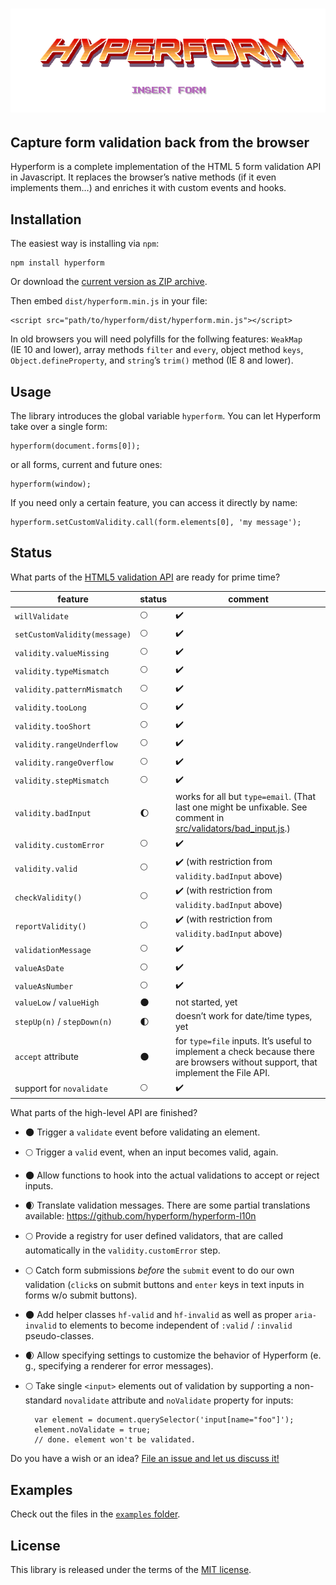 # ![Text “Hyperform - Insert Form” in 80s arcade game style](stuff/header.png)

## Capture form validation back from the browser

Hyperform is a complete implementation of the HTML 5 form validation API in
Javascript. It replaces the browser’s native methods (if it even implements
them…) and enriches it with custom events and hooks.

## Installation

The easiest way is installing via `npm`:

    npm install hyperform

Or download the [current version as ZIP
archive](https://github.com/hyperform/hyperform/archive/master.zip).

Then embed `dist/hyperform.min.js` in your file:

    <script src="path/to/hyperform/dist/hyperform.min.js"></script>

In old browsers you will need polyfills for the follwing features: `WeakMap`
(IE 10 and lower), array methods `filter` and `every`, object method `keys`,
`Object.defineProperty`, and `string`’s `trim()` method (IE 8 and lower).

## Usage

The library introduces the global variable `hyperform`. You can let Hyperform
take over a single form:

    hyperform(document.forms[0]);

or all forms, current and future ones:

    hyperform(window);

If you need only a certain feature, you can access it directly by name:

    hyperform.setCustomValidity.call(form.elements[0], 'my message');

## Status

What parts of the [HTML5 validation
API](https://html.spec.whatwg.org/multipage/forms.html#constraints) are ready
for prime time?

| feature                      | status             | comment            |
| ---------------------------- | ------------------ | ------------------ |
| `willValidate`               | :full_moon:        | :heavy_check_mark: |
| `setCustomValidity(message)` | :full_moon:        | :heavy_check_mark: |
| `validity.valueMissing`      | :full_moon:        | :heavy_check_mark: |
| `validity.typeMismatch`      | :full_moon:        | :heavy_check_mark: |
| `validity.patternMismatch`   | :full_moon:        | :heavy_check_mark: |
| `validity.tooLong`           | :full_moon:        | :heavy_check_mark: |
| `validity.tooShort`          | :full_moon:        | :heavy_check_mark: |
| `validity.rangeUnderflow`    | :full_moon:        | :heavy_check_mark: |
| `validity.rangeOverflow`     | :full_moon:        | :heavy_check_mark: |
| `validity.stepMismatch`      | :full_moon:        | :heavy_check_mark: |
| `validity.badInput`          | :waxing_gibbous_moon: | works for all but `type=email`. (That last one might be unfixable. See comment in [src/validators/bad_input.js](src/validators/bad_input.js).) |
| `validity.customError`       | :full_moon:        | :heavy_check_mark: |
| `validity.valid`             | :full_moon:        | :heavy_check_mark: (with restriction from `validity.badInput` above) |
| `checkValidity()`            | :full_moon:        | :heavy_check_mark: (with restriction from `validity.badInput` above) |
| `reportValidity()`           | :full_moon:        | :heavy_check_mark: (with restriction from `validity.badInput` above) |
| `validationMessage`          | :full_moon:        | :heavy_check_mark: |
| `valueAsDate`                | :full_moon:        | :heavy_check_mark: |
| `valueAsNumber`              | :full_moon:        | :heavy_check_mark: |
| `valueLow` / `valueHigh`     | :new_moon:         | not started, yet   |
| `stepUp(n)` / `stepDown(n)`  | :first_quarter_moon: | doesn’t work for date/time types, yet |
| `accept` attribute           | :new_moon:         | for `type=file` inputs. It’s useful to implement a check because there are browsers without support, that implement the File API. |
| support for `novalidate`     | :full_moon:        | :heavy_check_mark: |

What parts of the high-level API are finished?

* :new_moon: Trigger a `validate` event before validating an element.
* :full_moon: Trigger a `valid` event, when an input becomes valid, again.
* :new_moon: Allow functions to hook into the actual validations to accept or
    reject inputs.
* :waxing_crescent_moon: Translate validation messages. There are some
    partial translations available: https://github.com/hyperform/hyperform-l10n
* :full_moon: Provide a registry for user defined validators, that are called
    automatically in the `validity.customError` step.
* :full_moon: Catch form submissions _before_ the `submit` event to do our own
    validation (`click`s on submit buttons and `enter` keys in text inputs in
    forms w/o submit buttons).
* :new_moon: Add helper classes `hf-valid` and `hf-invalid` as well as proper
    `aria-invalid` to elements to become independent of `:valid` / `:invalid`
    pseudo-classes.
* :waxing_crescent_moon: Allow specifying settings to customize the behavior of Hyperform
    (e. g., specifying a renderer for error messages).
* :full_moon: Take single `<input>` elements out of validation by supporting a
    non-standard `novalidate` attribute and `noValidate` property for inputs:

        var element = document.querySelector('input[name="foo"]');
        element.noValidate = true;
        // done. element won't be validated.

Do you have a wish or an idea? [File an issue and let us discuss
it!](https://github.com/hyperform/hyperform/issues/new)

## Examples

Check out the files in the [`examples`
folder](https://github.com/hyperform/hyperform/tree/master/examples).

## License

This library is released under the terms of the [MIT license](LICENSE.md).
